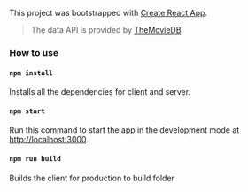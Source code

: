 This project was bootstrapped with [Create React App](https://github.com/facebookincubator/create-react-app).
>The data API is provided by [TheMovieDB](https://www.themoviedb.org/documentation/api)
### How to use
#### `npm install`
Installs all the dependencies for client and server.
#### `npm start`
Run this command to start the app in the development mode at [http://localhost:3000](http://localhost:3000).
#### `npm run build`
Builds the client for production to build folder